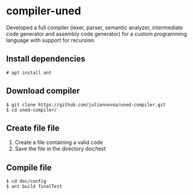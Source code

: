 # compiler-uned

Developed a full compiler (lexer, parser, semantic analyzer, intermediate code generator and assembly code generator) for a custom programming language with support for recursion.

## Install dependencies

```shell
# apt install ant
```
## Download compiler

```shell
$ git clone https://github.com/juliannovoa/uned-compiler.git
$ cd uned-compiler/
```


## Create file file

1. Create a file containing a valid code
1. Save the file in the directory doc/test

## Compile file

```shell
$ cd doc/config
$ ant build finalTest
```


